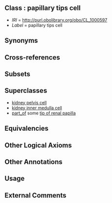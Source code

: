 
## Class : papillary tips cell

 * *IRI* = http://purl.obolibrary.org/obo/CL_1000597
 * *Label* = papillary tips cell

## Synonyms


## Cross-references


## Subsets


## Superclasses

 * [kidney pelvis cell](../../CL/05/CL_1000505.md)
 * [kidney inner medulla cell](../../CL/17/CL_1000617.md)
 * [part_of](../../BFO/50/BFO_0000050.md) some [tip of renal papilla](../../UBERON/95/UBERON_0009095.md)

## Equivalencies


## Other Logical Axioms


## Other Annotations


## Usage


## External Comments

